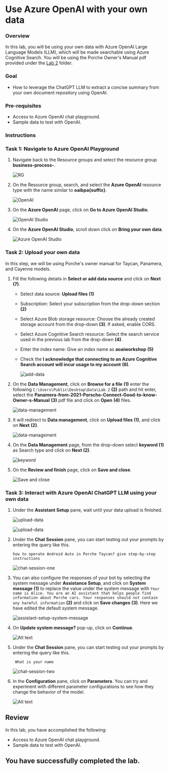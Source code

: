 # Use Azure OpenAI with your own data

### Overview
In this lab, you will be using your own data with Azure OpenAI Large Language Models (LLM), which will be made searchable using Azure Cognitive Search. You will be using the Porche Owner's Manual pdf provided under the [Lab 2](/SampleInvoices/Lab%202/) folder.

### Goal
* How to leverage the ChatGPT LLM to extract a concise summary from your own document repository using OpenAI.

### Pre-requisites
* Access to Azure OpenAI chat playground.
* Sample data to test with OpenAI.

### Instructions

### Task 1: Navigate to Azure OpenAI Playground

1. Navigate back to the Resource groups and select the resource group **business-process-<inject key="Deployment ID" enableCopy="false"/>**.

   ![RG](../images/rg.png)

2. On the Resource group, search, and select the **Azure OpenAI** resource type with the name similar to **oaibpa{suffix}**.

   ![OpenAI](images/openai.png)

3. On the **Azure OpenAI** page, click on **Go to Azure OpenAI Studio**.

   ![OpenAI Studio](images/OpenAI-Studio.png)

4. On the **Azure OpenAI Studio**, scroll down click on **Bring your own data**.

   ![Azure OpenAI Studio](images/dring-your-own-data.png)

### Task 2: Upload your own data

In this step, we will be using Porche's owner manual for Taycan, Panamera, and Cayenne models.

1. Fill the following details in **Select or add data source** and click on **Next** **(7)**.
    
    - Select data source: **Upload files** **(1)**

    - Subscription: Select your subscription from the drop-down section **(2)**

    - Select Azure Blob storage resource: Choose the already created storage account from the drop-down **(3)**. If asked, enable CORS.

    - Select Azure Cognitive Search resource: Select the search service used in the previous lab from the drop-down **(4)**.

    - Enter the index name: Give an index name as **aoaiworkshop** **(5)**

    - Check the **I acknowledge that connecting to an Azure Cognitive Search account will incur usage to my account** **(6)**.

      ![add-data](images/BPA4.png) 

2. On the **Data Management**, click on **Browse for a file** **(1)** enter the following `C:\Users\Public\Desktop\Data\Lab 2` **(2)** path and hit enter, select the **Panamera-from-2021-Porsche-Connect-Good-to-know-Owner-s-Manual** **(3)** pdf  file and click on **Open** **(4)** files.

   ![data-management](images/data-management.png)

3. It will redirect to **Data management**, click on **Upload files** **(1)**, and click on **Next** **(2)**.

   ![data-management](images/data-management-upload.png)

4. On the **Data Management** page, from the drop-down select **keyword (1)** as Search type and click on **Next (2)**.

   ![keyword](images/keyword.png)

5. On the **Review and finish** page, click on **Save and close**.

   ![Save and close](images/addata.png)

### Task 3: Interact with Azure OpenAI ChatGPT LLM using your own data

1. Under the **Assistant Setup** pane, wait until your data upload is finished.

   ![upload-data](images/upload-data.png)

   ![upload-data](images/BPA3.png)

2. Under the **Chat Session** pane, you can start testing out your prompts by entering the query like this.

    ```
    how to operate Android Auto in Porche Taycan? give step-by-step instructions
    ```

      ![chat-session-one](images/chatsessionoutput.png)

3. You can also configure the responses of your bot by selecting the system message under **Assistance Setup**, and click on **System message** **(1)** to replace the value under the system message with `Your name is Alice. You are an AI assistant that helps people find information about Porche cars. Your responses should not contain any harmful information` **(2)** and click on **Save changes** **(3)**. Here we have edited the default system message.

   ![assistant-setup-system-message](images/assistant-setup-system-message.png)

4. On **Update system message?** pop-up, click on **Continue**.

   ![Alt text](images/Continue.png)

5. Under the **Chat Session** pane, you can start testing out your prompts by entering the query like this.

    ```
     What is your name
    ```
   
   ![chat-session-two](images/chat-session-two.png)

6. In the **Configuration** pane, click on **Parameters**. You can try and experiment with different parameter configurations to see how they change the behavior of the model.

    ![Alt text](images/BPA2.png)

## Review

   In this lab, you have accomplished the following:
   * Access to Azure OpenAI chat playground.
   * Sample data to test with OpenAI.

## You have successfully completed the lab.
